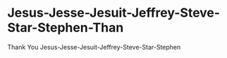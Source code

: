 # Jesus-Jesse-Jesuit-Jeffrey-Steve-Star-Stephen-Than
Thank You Jesus-Jesse-Jesuit-Jeffrey-Steve-Star-Stephen
